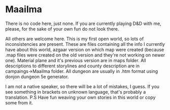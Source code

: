 # Maailma
There is no code here, just none. If you are currently playing D&amp;D with me, please, for the sake of your own fun do not look there.

All others are welcome here. This is my first open world, so lots of inconsistencies are present. These are files containing all the info I currently have about this world, azgaar version on which map were created (because .map files were created on the old version and they're not working on newer one).
Material plane and it's previous version are in maps folder. All descriptions to different storylines and county description are in campaings->Maailma folder.
All dungeon are usually in .htm format using donjon dungeon 5e generator.


I am not a native speaker, so there will be a lot of mistakes, I guess. If you see something in brackets on unknown language, that's probably a translation.
P.S Have fun weaving your own stories in this world or copy some from it.
